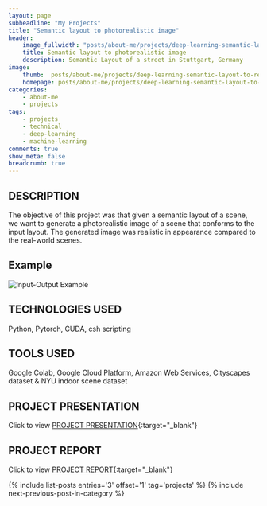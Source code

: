 ```yaml
---
layout: page
subheadline: "My Projects"
title: "Semantic layout to photorealistic image"
header:
    image_fullwidth: "posts/about-me/projects/deep-learning-semantic-layout-to-realistic-image/semantic-layout-to-realistic-image-header.png"
    title: Semantic layout to photorealistic image
    description: Semantic Layout of a street in Stuttgart, Germany 
image:
    thumb:  posts/about-me/projects/deep-learning-semantic-layout-to-realistic-image/semantic-layout-to-realistic-image-thumbnail.PNG
    homepage: posts/about-me/projects/deep-learning-semantic-layout-to-realistic-image/semantic-layout-to-realistic-image-thumbnail.PNG
categories:
    - about-me
    - projects
tags:
    - projects
    - technical
    - deep-learning
    - machine-learning
comments: true
show_meta: false
breadcrumb: true
---
```


## DESCRIPTION

The objective of this project was that given a semantic layout of a scene, we want to generate a photorealistic image of a scene that conforms to the input layout. The generated image was realistic in appearance compared to the real-world scenes.

## Example

![Input-Output Example]({{site.urlimg}}posts/about-me/projects/deep-learning-semantic-layout-to-realistic-image/semantic-layout-to-realistic-image-thumbnail.PNG)

## TECHNOLOGIES USED

Python, Pytorch, CUDA, csh scripting

## TOOLS USED

Google Colab, Google Cloud Platform, Amazon Web Services, Cityscapes dataset & NYU indoor scene dataset

## PROJECT PRESENTATION

Click to view [PROJECT PRESENTATION]({{site.urlimg}}posts/about-me/projects/deep-learning-semantic-layout-to-realistic-image/image-synthesis-pres.pdf){:target="_blank"}

## PROJECT REPORT

Click to view [PROJECT REPORT]({{site.urlimg}}posts/about-me/projects/deep-learning-semantic-layout-to-realistic-image/image-synthesis.pdf){:target="_blank"}



{% include list-posts entries='3' offset='1' tag='projects' %}
{% include next-previous-post-in-category %}
